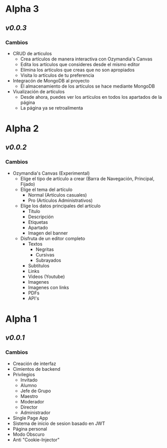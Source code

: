 # **Alpha 3**
## _v0.0.3_
### Cambios
- CRUD de articulos
    - Crea artículos de manera interactiva con Ozymandia's Canvas
    - Edita los artículos que consideres desde el mismo editor
    - Elimina los artículos que creas que no son apropiados
    - Visita lo artículos de tu preferencia
- Integracón de MongoDB al proyecto
    - El almacenamiento de los artículos se hace mediante MongoDB
- Viualización de artículos
    - Desde ahora, puedes ver los artículos en todos los apartados de la página
    - La página ya se retroalimenta

# **Alpha 2**
## _v0.0.2_
### Cambios
- Ozymandia's Canvas (Experimental)
    - Elige el tipo de artículo a crear (Barra de Navegación, Principal, Fijado)
    - Elige el tema del artículo
        - Normal (Artículos casuales)
        - Pro (Artículos Administrativos)
    - Elige los datos principales del artículo
        - Título
        - Descripción
        - Etiquetas
        - Apartado
        - Imagen del banner
    - Disfruta de un editor completo
        - Textos
            - Negritas
            - Cursivas
            - Subrayados
        - Subtítulos
        - Links
        - Videos (Youtube)
        - Imagenes
        - Imagenes con links
        - PDFs
        - API's

# **Alpha 1**
## _v0.0.1_
### Cambios
- Creación de interfaz
- Cimientos de backend
- Privilegios
    - Invitado
    - Alumno
    - Jefe de Grupo
    - Maestro
    - Moderador
    - Director
    - Administrador
- Single Page App
- Sistema de inicio de sesion basado en JWT
- Página personal
- Modo Obscuro
- Anti "Cookie-Injector"
